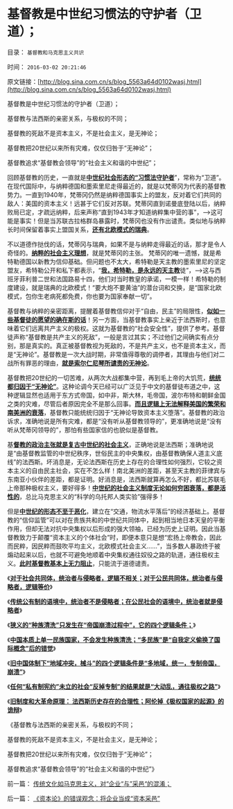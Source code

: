 # 基督教是中世纪习惯法的守护者（卫道）；

目录： `基督教和马克思主义共识` 

时间： `2016-03-02 20:21:46` 

原文链接：[http://blog.sina.com.cn/s/blog_5563a64d0102wasj.html](http://blog.sina.com.cn/s/blog_5563a64d0102wasj.html)

基督教是中世纪习惯法的守护者（卫道）；

基督教与法西斯的亲密关系，与极权的不同；

基督教的死敌不是资本主义，不是社会主义，是无神论；

基督教把20世纪以来所有灾难，仅仅归咎于“无神论”；

基督教追求“基督教会领导”的“社会主义和谐的中世纪”；

回顾基督教的历史，一直就是[**中世纪社会形态的“习惯法守护者**](../../../2016/1/14/中世纪的封建政治条件下，权力世袭的合理性.md)”，常称为“卫道”。在现代国际中，与纳粹德国和墨索里尼走得最近的，就是以梵蒂冈为代表的基督教势力。一直到1940年，梵蒂冈仍然是纳粹德国事实上的盟友，反对着它们共同的敌人：美国的资本主义！远甚于它们反对苏联。梵蒂冈直到诺曼底登陆以后，纳粹败局已定，才疏远纳粹，后来声称“直到1943年才知道纳粹集中营的事”，——>这可能是事实！但是当苏联古拉格群岛暴露时，梵蒂冈也没有作出谴责。类似地与纳粹长时间保留着事实上盟国关系，[**还有北欧模式的瑞典**](../../../2011/6/28/北欧模式不是经济学命题.md)。

不以道德作挞伐的话，梵蒂冈与瑞典，如果不是与纳粹走得最近的话，那才是令人奇怪的。[**纳粹的社会主义理想**](../../../2010/3/30/俾斯麦：精神信仰强化后的军国主义！.md)，就是梵蒂冈的主张。
梵蒂冈的唯一遗憾，就是希特勒德国以新教为信仰基础。但问题也不太大，希特勒是天主教的墨索里尼的坚定盟友，希特勒公开和私下都表示，“[**我，希特勒，是永远的天主教**](../../../2011/12/3/希特勒曾是一个好孩子,好士兵.md)徒”，——>这与西班牙菲利普二世和法国路易十四，他们对当时教皇的承诺，一模一样！希特勒的制度建设，就是瑞典的北欧模式！“要大炮不要黄油”的潜台词和交换，是“国家北欧模式，包你生老病死都免费，你也要为国家奉献一切”。

基督教与纳粹的亲密距离，提醒着基督教信仰对于“自由，民主”的局限性，[**似如一些基督徒的愿望的确在斯的话**](../../../2009/6/14/西教信仰人士不应以传教为目的参与中国政治生活.md)！另一方面，当基督教事实上亲近于法西斯时，也意味着它们远离共产主义的极权。这就为基督教的“社会安全性”，提供了参考。基督徒声称“基督教是共产主义的死敌”，一般是言过其实；不过他们之间确实有点分别，那是真实的。真正被基督教视为死敌的，不是共产主义，也不是资本主义，而是“无神论”。基督教是一次大战时期，非常值得尊敬的调停者，其理由与他们对二战所有罪恶的理由，[**就是索尔仁尼琴所谴责的无神论**](../../../2010/2/12/个人主义对哲学的实证基础的变化.md)。

基督教把20世纪的一切苦难，从两次大战都集中营，再到毛上帝的大饥荒，[**统统都归因于“无神论”**](../../../2010/12/23/进化论“近种相残”人类最严重和人类纪.md)。这种论调今天已经可以广泛见于中文的基督徒布道之中，这种逻辑显然也适用于东方式帝国，如中非，斯大林，毛帝国，波尔布特和朝鲜金国之类的灾难，尽管后者原因完全不是那么回事。[**而且逻辑上无法解释美国的繁荣和南美洲的衰落**](../../../2014/12/6/何种逻辑条件令“政府拉动经济增长”成为暴政？.md)，基督教只能统统归因于“无神论导致资本主义堕落”。基督教的政治诉求，准确地说是所有灾难，都是“没有听从基督教领导的”，更准确地说是“没有听从梵蒂冈领导的”，那怕有些国家信的也貌似是基督教。

基[**督教的政治主张就是复古中世纪的社会主义**](../../../2015/4/26/基督教文化的愚昧信念，导致对美国的顽固偏见；.md)，正确地说是法西斯；准确地说是“由基督教监管的中世纪秩序，世俗民主的中央集权，由基督教确保人道主义底线”的法西斯。坏消息是，无论法西斯在历史上存在的合理性如何强烈，它较之资本主义的自由民主社会，实在不怎么样！南北美洲的差距，甚至天主教的菲律宾与东南亚小伙伴的差距，都是证明。好消息是，法西斯就算再怎么不好，都比苏联毛上帝那种极权主义，要好得多！[**中世纪的社会主义制度无论如何穷困衰落，都是活性的**](../../../2016/1/22/中国传统的中央集权，是“中世纪vs近代化政治”的里程碑.md)，总比马克思主义的“科学的乌托邦人类实验”强得多！

但是[**中世纪的形态不至于恶化**](../../../2016/1/21/中世纪形态的社会(交通改善≈中央集权)，及中华帝国.md)，建立在“交通，物流水平落后”的经济基础上。基督教的“信仰监管”可以对在贵族共和的中世纪共同体中，起到相当地日本天皇的平衡作用，但却无法对抗中央集权以后形成的强大领袖，已经为历史上证明。因此当基督教致力于颠覆“资本主义的个体社会”时，即便本意只是想“宏扬上帝教会，因此而民粹，因民粹而鼓吹平均主义，北欧模式社会主义……”，当多数人暴政终于被煽动起来以后，也就不可避免地顺着中央集权通往奴役之路的轨道，通往极权主义。[**此时基督教基本上无力阻止**](../../../2010/11/17/基督教与罗马帝国和解道路.md)，只能流于道德谴责。

《[**对于社会共同体，统治者与侵略者，逻辑不相关；对于公民共同体，统治者与侵略者，逻辑等价**](../../../2016/1/31/阶级斗争，宗教战争，种族清洗，与侵略者几乎无关.md)》

《[**传统公有制的语境中，统治者不是侵略者；在公民社会的语境中，统治者就是侵略者**](../../../2016/2/1/“种族清洗”只能是统治者所为.md)》

《[**狭义的“种族清洗”只发生在“帝国崩溃过程中”，它的四个逻辑条件；**](../../../2016/2/2/狭义的“种族清洗”发生的四个逻辑条件；.md)》

《[**中国本质上单一民族国家，不会发生种族清洗；“多民族”是“自我定义偷换了国际概念”后的错觉**](../../../2016/2/3/中国不会象前苏联和南斯拉夫那样，发生（种族／民族）清洗；.md)》

《[**旧中国体制下“地域冲突，械斗”的四个逻辑条件是“多地域，统一，专制帝国，崩溃”**](../../../2016/2/4/旧中国体制下“民族清洗”的社会学替代“地域冲突，械斗”.md)》

《[**任何“私有制宪约”未立的社会“反掉专制”的结果就是“大动乱，通往极权之路”**](../../../2016/2/5/解读《旧制度和大革命》原理：专制在历史存在的合理性.md)》

《[**旧制度和大革命原理：
法西斯历史存在的合理性；阿伦掉《极权国家的起源》的诡辩**](../../../2016/2/29/旧制度和大革命原理：法西斯历史存在的合理性；.md)》

《基督教与法西斯的亲密关系，与极权的不同；

基督教的死敌不是资本主义，不是社会主义，是无神论；

基督教把20世纪以来所有灾难，仅仅归咎于“无神论”；

基督教追求“基督教会领导”的“社会主义和谐的中世纪”》

前一篇： [传统文化如马克思主义，对“企业“与”采邑“的混淆；](../../../2016/3/7/传统文化如马克思主义，对“企业“与”采邑“的混淆；.md)

后一篇： [《资本论》的错误观念：将企业当成“资本采邑”](../../../2016/2/4/《资本论》的错误观念：将企业当成“资本采邑”.md)


